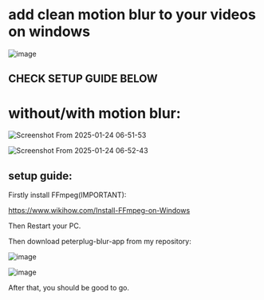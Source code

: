 # add clean motion blur to your videos on windows 

![image](https://github.com/user-attachments/assets/f52fbf34-e5c2-4491-9288-526c038fafb2)


## CHECK SETUP GUIDE BELOW

# without/with motion blur:

![Screenshot From 2025-01-24 06-51-53](https://github.com/user-attachments/assets/70d8bd1c-fe44-47f7-9130-8ec2f5169e28)

![Screenshot From 2025-01-24 06-52-43](https://github.com/user-attachments/assets/9f646f8d-ec9e-4c5b-838f-1ca892ea3b18)



## setup guide:

Firstly install FFmpeg(IMPORTANT):

https://www.wikihow.com/Install-FFmpeg-on-Windows

Then Restart your PC.

Then download peterplug-blur-app from my repository:

![image](https://github.com/user-attachments/assets/b6577c16-9771-457d-9fe3-d96b6af88999)

![image](https://github.com/user-attachments/assets/8575c3a0-17aa-4df8-8ace-3a722b0bb409)

After that, you should be good to go.




